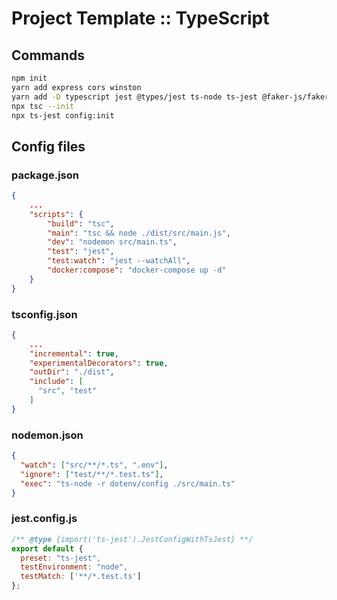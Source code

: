 # Project Template :: TypeScript

## Commands

```sh
npm init
yarn add express cors winston
yarn add -D typescript jest @types/jest ts-node ts-jest @faker-js/faker nodemon dotenv
npx tsc --init
npx ts-jest config:init
```

## Config files

### package.json

```json
{
    ...
    "scripts": {
        "build": "tsc",
        "main": "tsc && node ./dist/src/main.js",
        "dev": "nodemon src/main.ts",
        "test": "jest",
        "test:watch": "jest --watchAll",
        "docker:compose": "docker-compose up -d"
    }
}
```

### tsconfig.json

```json
{
    ...
    "incremental": true,
    "experimentalDecorators": true,
    "outDir": "./dist",
    "include": [
      "src", "test"
    ]
}
```

### nodemon.json

```json
{
  "watch": ["src/**/*.ts", ".env"],
  "ignore": ["test/**/*.test.ts"],
  "exec": "ts-node -r dotenv/config ./src/main.ts"
}

```

### jest.config.js

```js
/** @type {import('ts-jest').JestConfigWithTsJest} **/
export default {
  preset: "ts-jest",
  testEnvironment: "node",
  testMatch: ['**/*.test.ts']
};
```
